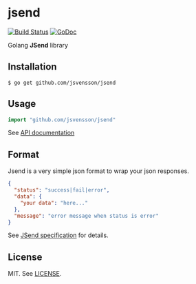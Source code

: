 # jsend

[![Build Status](https://travis-ci.org/jsvensson/jsend.svg?branch=master)](https://travis-ci.org/jsvensson/jsend)
[![GoDoc](https://godoc.org/github.com/jsvensson/jsend?status.svg)](http://godoc.org/github.com/jsvensson/jsend)


Golang **JSend** library


## Installation
```
$ go get github.com/jsvensson/jsend
```

## Usage

```go
import "github.com/jsvensson/jsend"
```

See [API documentation](http://godoc.org/github.com/gamegos/jsend)

## Format

Jsend is a very simple json format to wrap your json responses.

```json
{
  "status": "success|fail|error",
  "data": {
    "your data": "here..."
  },
  "message": "error message when status is error"
}
```

See [JSend specification](http://labs.omniti.com/labs/jsend) for details.


## License

MIT. See [LICENSE](./LICENSE).
